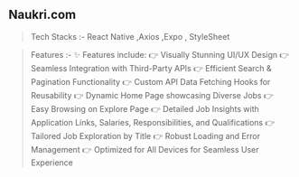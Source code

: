 ## Naukri.com

> Tech Stacks :- React Native ,Axios ,Expo , StyleSheet

>Features :- 
✨ Features include:
👉 Visually Stunning UI/UX Design
👉 Seamless Integration with Third-Party APIs
👉 Efficient Search & Pagination Functionality
👉 Custom API Data Fetching Hooks for Reusability
👉 Dynamic Home Page showcasing Diverse Jobs
👉 Easy Browsing on Explore Page
👉 Detailed Job Insights with Application Links, Salaries, Responsibilities, and Qualifications
👉 Tailored Job Exploration by Title
👉 Robust Loading and Error Management
👉 Optimized for All Devices for Seamless User Experience
